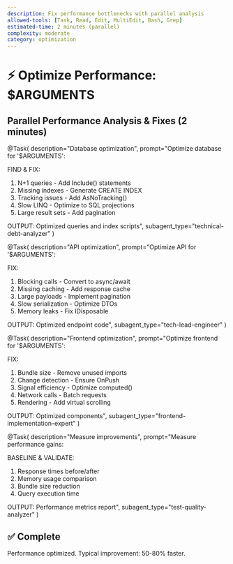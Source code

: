 ```yaml
---
description: Fix performance bottlenecks with parallel analysis
allowed-tools: [Task, Read, Edit, MultiEdit, Bash, Grep]
estimated-time: 2 minutes (parallel)
complexity: moderate
category: optimization
---
```


# ⚡ Optimize Performance: $ARGUMENTS

## Parallel Performance Analysis & Fixes (2 minutes)

@Task(
  description="Database optimization",
  prompt="Optimize database for '$ARGUMENTS':
  
  FIND & FIX:
  1. N+1 queries - Add Include() statements
  2. Missing indexes - Generate CREATE INDEX
  3. Tracking issues - Add AsNoTracking()
  4. Slow LINQ - Optimize to SQL projections
  5. Large result sets - Add pagination
  
  OUTPUT: Optimized queries and index scripts",
  subagent_type="technical-debt-analyzer"
)

@Task(
  description="API optimization",
  prompt="Optimize API for '$ARGUMENTS':
  
  FIX:
  1. Blocking calls - Convert to async/await
  2. Missing caching - Add response cache
  3. Large payloads - Implement pagination
  4. Slow serialization - Optimize DTOs
  5. Memory leaks - Fix IDisposable
  
  OUTPUT: Optimized endpoint code",
  subagent_type="tech-lead-engineer"
)

@Task(
  description="Frontend optimization",
  prompt="Optimize frontend for '$ARGUMENTS':
  
  FIX:
  1. Bundle size - Remove unused imports
  2. Change detection - Ensure OnPush
  3. Signal efficiency - Optimize computed()
  4. Network calls - Batch requests
  5. Rendering - Add virtual scrolling
  
  OUTPUT: Optimized components",
  subagent_type="frontend-implementation-expert"
)

@Task(
  description="Measure improvements",
  prompt="Measure performance gains:
  
  BASELINE & VALIDATE:
  1. Response times before/after
  2. Memory usage comparison
  3. Bundle size reduction
  4. Query execution time
  
  OUTPUT: Performance metrics report",
  subagent_type="test-quality-analyzer"
)

## ✅ Complete
Performance optimized. Typical improvement: 50-80% faster.